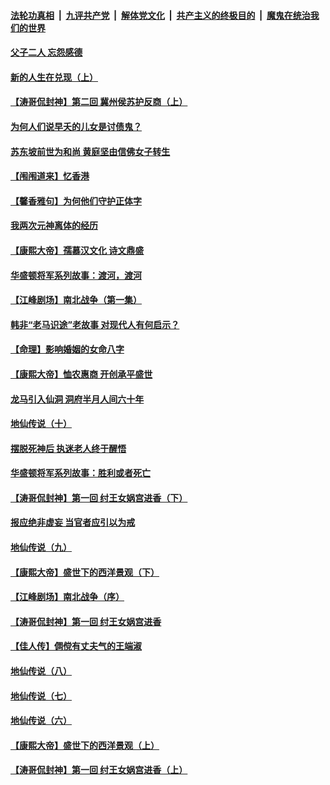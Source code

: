 

####  [法轮功真相](../../../../basic/blob/master/README.md?t=07230802) &nbsp;|&nbsp; [九评共产党](../../../../9ping.md/blob/master/README.md?t=07230802) &nbsp;|&nbsp; [解体党文化](../../../../jtdwh.md/blob/master/README.md?t=07230802)  &nbsp;|&nbsp; [共产主义的终极目的](../../../../gczydzjmd.md/blob/master/README.md?t=07230802) &nbsp;|&nbsp; [魔鬼在统治我们的世界](../../../../mgztzwmdsj.md/blob/master/README.md?t=07230802) 

#### [父子二人 忘怨感德](../pages/prog647/a102899550.md?t=07230802) 

#### [新的人生在兑现（上）](../pages/prog647/a102899531.md?t=07230802) 

#### [【涛哥侃封神】第二回 冀州侯苏护反商（上）](../pages/prog647/a102899429.md?t=07230802) 

#### [为何人们说早夭的儿女是讨债鬼？](../pages/prog647/a102898632.md?t=07230802) 

#### [苏东坡前世为和尚 黄庭坚由信佛女子转生](../pages/prog647/a102898624.md?t=07230802) 

#### [【闱闱道来】忆香港](../pages/prog647/a102898533.md?t=07230802) 

#### [【馨香雅句】为何他们守护正体字](../pages/prog647/a102897749.md?t=07230802) 

#### [我两次元神离体的经历](../pages/prog647/a102897746.md?t=07230802) 

#### [【康熙大帝】孺慕汉文化 诗文鼎盛](../pages/prog647/a102897642.md?t=07230802) 

#### [华盛顿将军系列故事：渡河，渡河](../pages/prog647/a102897198.md?t=07230802) 

#### [【江峰剧场】南北战争（第一集）](../pages/prog647/a102897188.md?t=07230802) 

#### [韩非“老马识途”老故事 对现代人有何启示？](../pages/prog647/a102896712.md?t=07230802) 

#### [【命理】影响婚姻的女命八字](../pages/prog647/a102896664.md?t=07230802) 

#### [【康熙大帝】恤农惠商 开创承平盛世](../pages/prog647/a102896507.md?t=07230802) 

#### [龙马引入仙洞 洞府半月人间六十年](../pages/prog647/a102895864.md?t=07230802) 

#### [地仙传说（十）](../pages/prog647/a102895856.md?t=07230802) 

#### [摆脱死神后 执迷老人终于醒悟](../pages/prog647/a102895851.md?t=07230802) 

#### [华盛顿将军系列故事：胜利或者死亡](../pages/prog647/a102895731.md?t=07230802) 

#### [【涛哥侃封神】第一回 纣王女娲宫进香（下）](../pages/prog647/a102895712.md?t=07230802) 

#### [报应绝非虚妄 当官者应引以为戒](../pages/prog647/a102894994.md?t=07230802) 

#### [地仙传说（九）](../pages/prog647/a102894987.md?t=07230802) 

#### [【康熙大帝】盛世下的西洋景观（下）](../pages/prog647/a102894890.md?t=07230802) 

#### [【江峰剧场】南北战争（序）](../pages/prog647/a102894721.md?t=07230802) 

#### [【涛哥侃封神】第一回 纣王女娲宫进香](../pages/prog647/a102894437.md?t=07230802) 

#### [【佳人传】倜傥有丈夫气的王端淑](../pages/prog647/a102894241.md?t=07230802) 

#### [地仙传说（八）](../pages/prog647/a102894230.md?t=07230802) 

#### [地仙传说（七）](../pages/prog647/a102893391.md?t=07230802) 

#### [地仙传说（六）](../pages/prog647/a102893387.md?t=07230802) 

#### [【康熙大帝】盛世下的西洋景观（上）](../pages/prog647/a102893312.md?t=07230802) 

#### [【涛哥侃封神】第一回 纣王女娲宫进香（上）](../pages/prog647/a102892673.md?t=07230802) 

